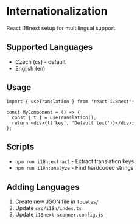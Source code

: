 # Internationalization

React i18next setup for multilingual support.

## Supported Languages

- Czech (cs) - default
- English (en)

## Usage

```tsx
import { useTranslation } from 'react-i18next';

const MyComponent = () => {
  const { t } = useTranslation();
  return <div>{t('key', 'Default text')}</div>;
};
```

## Scripts

- `npm run i18n:extract` - Extract translation keys
- `npm run i18n:analyze` - Find hardcoded strings

## Adding Languages

1. Create new JSON file in `locales/`
2. Update `src/i18n/index.ts`
3. Update `i18next-scanner.config.js`
